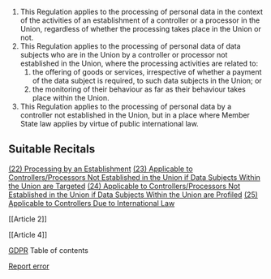 
1. This Regulation applies to the processing of personal data in the context of the activities of an establishment of a controller or a processor in the Union, regardless of whether the processing takes place in the Union or not.
2. This Regulation applies to the processing of personal data of data subjects who are in the Union by a controller or processor not established in the Union, where the processing activities are related to:
	1. the offering of goods or services, irrespective of whether a payment of the data subject is required, to such data subjects in the Union; or
	2. the monitoring of their behaviour as far as their behaviour takes place within the Union.
3. This Regulation applies to the processing of personal data by a controller not established in the Union, but in a place where Member State law applies by virtue of public international law.



## Suitable Recitals



[(22) Processing by an Establishment](https://gdpr-info.eu/recitals/no-22/)
[(23) Applicable to Controllers/Processors Not Established in the Union if Data Subjects Within the Union are Targeted](https://gdpr-info.eu/recitals/no-23/)
[(24) Applicable to Controllers/Processors Not Established in the Union if Data Subjects Within the Union are Profiled](https://gdpr-info.eu/recitals/no-24/)
[(25) Applicable to Controllers Due to International Law](https://gdpr-info.eu/recitals/no-25/)




[[Article 2]]


[[Article 4]]



[GDPR](https://gdpr-info.eu)
Table of contents


[Report error](https://gdpr-info.eu/gf/?TB_iframe=true&height=306 "Your message")

